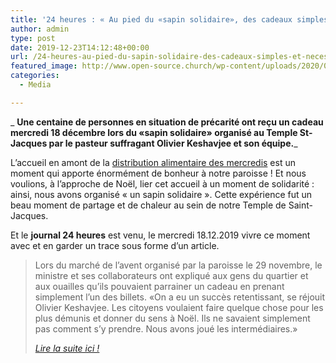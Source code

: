 ```yaml
---
title: '24 heures : « Au pied du «sapin solidaire», des cadeaux simples et nécessaires »'
author: admin
type: post
date: 2019-12-23T14:12:48+00:00
url: /24-heures-au-pied-du-sapin-solidaire-des-cadeaux-simples-et-necessaires/
featured_image: http://www.open-source.church/wp-content/uploads/2020/01/topelement.jpg
categories:
  - Media

---
```

_ **Une centaine de personnes en situation de précarité ont reçu un cadeau mercredi 18 décembre lors du «sapin solidaire» organisé au Temple St-Jacques par le pasteur suffragant Olivier Keshavjee et son équipe.**_ 

<!--more-->

L&rsquo;accueil en amont de la [distribution alimentaire des mercredis][1] est un moment qui apporte énormément de bonheur à notre paroisse ! Et nous voulions, à l&rsquo;approche de Noël, lier cet accueil à un moment de solidarité : ainsi, nous avons organisé « un sapin solidaire ». Cette expérience fut un beau moment de partage et de chaleur au sein de notre Temple de Saint-Jacques.

Et le **journal 24 heures** est venu, le mercredi 18.12.2019 vivre ce moment avec et en garder un trace sous forme d&rsquo;un article. 

<blockquote class="wp-block-quote">
  <p>
    Lors du marché de l’avent organisé par la paroisse le 29 novembre, le ministre et ses collaborateurs ont expliqué aux gens du quartier et aux ouailles qu’ils pouvaient parrainer un cadeau en prenant simplement l’un des billets. «On a eu un succès retentissant, se réjouit Olivier Keshavjee. Les citoyens voulaient faire quelque chose pour les plus démunis et donner du sens à Noël. Ils ne savaient simplement pas comment s’y prendre. Nous avons joué les intermédiaires.»
  </p>
  
  <cite><a href="https://www.24heures.ch/vaud-regions/pied-sapin-solidaire-cadeaux-simples-necessaires/story/26780615">Lire la suite ici ! </a></cite>
</blockquote>

 [1]: https://www.open-source.church/accueil-alimentaire/